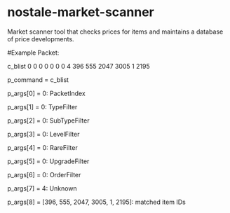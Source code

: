 # nostale-market-scanner
Market scanner tool that checks prices for items and maintains a database of price developments.

#Example Packet:

c_blist  0 0 0 0 0 0 0 4 396 555 2047 3005 1 2195

p_command = c_blist

p_args[0] = 0: PacketIndex

p_args[1] = 0: TypeFilter

p_args[2] = 0: SubTypeFilter

p_args[3] = 0: LevelFilter

p_args[4] = 0: RareFilter

p_args[5] = 0: UpgradeFilter

p_args[6] = 0: OrderFilter

p_args[7] = 4: Unknown

p_args[8] = [396, 555, 2047, 3005, 1, 2195]: matched item IDs
